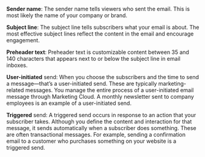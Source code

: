 **Sender name**: The sender name tells viewers who sent the email. This is most likely the name of your company or brand.

**Subject line**: The subject line tells subscribers what your email is about. The most effective subject lines reflect the content in the email and encourage engagement.

**Preheader text**: Preheader text is customizable content between 35 and 140 characters that appears next to or below the subject line in email inboxes.

**User-initiated** send: When you choose the subscribers and the time to send a message—that’s a user-initiated send. These are typically marketing-related messages. You manage the entire process of a user-initiated email message through Marketing Cloud. A monthly newsletter sent to company employees is an example of a user-initiated send.

**Triggered** send: A triggered send occurs in response to an action that your subscriber takes. Although you define the content and interaction for that message, it sends automatically when a subscriber does something. These are often transactional messages. For example, sending a confirmation email to a customer who purchases something on your website is a triggered send.
